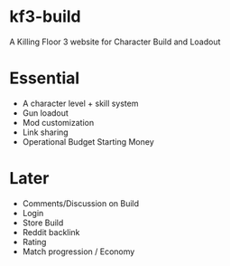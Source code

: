 # kf3-build
A Killing Floor 3 website for Character Build and Loadout
# Essential
- A character level + skill system
- Gun loadout
- Mod customization
- Link sharing
- Operational Budget Starting Money

# Later
- Comments/Discussion on Build
- Login
- Store Build
- Reddit backlink
- Rating
- Match progression / Economy
